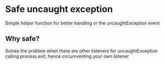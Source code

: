 # Safe uncaught exception
Simple helper function for better handling or the uncaughtException event

## Why safe?
Solves the problem when there are other listeners for uncaughtException
calling process.exit, hence circumventing your own listener
